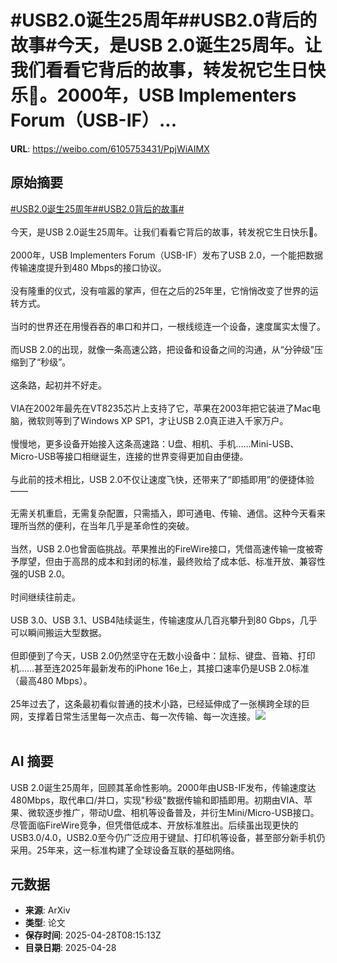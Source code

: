# #USB2.0诞生25周年##USB2.0背后的故事#今天，是USB 2.0诞生25周年。让我们看看它背后的故事，转发祝它生日快乐🎂。2000年，USB Implementers Forum（USB-IF）...

**URL**: https://weibo.com/6105753431/PpjWiAIMX

## 原始摘要

<a href="https://m.weibo.cn/search?containerid=231522type%3D1%26t%3D10%26q%3D%23USB2.0%E8%AF%9E%E7%94%9F25%E5%91%A8%E5%B9%B4%23&amp;extparam=%23USB2.0%E8%AF%9E%E7%94%9F25%E5%91%A8%E5%B9%B4%23" data-hide=""><span class="surl-text">#USB2.0诞生25周年#</span></a><a href="https://m.weibo.cn/search?containerid=231522type%3D1%26t%3D10%26q%3D%23USB2.0%E8%83%8C%E5%90%8E%E7%9A%84%E6%95%85%E4%BA%8B%23&amp;extparam=%23USB2.0%E8%83%8C%E5%90%8E%E7%9A%84%E6%95%85%E4%BA%8B%23" data-hide=""><span class="surl-text">#USB2.0背后的故事#</span></a><br><br>今天，是USB 2.0诞生25周年。让我们看看它背后的故事，转发祝它生日快乐🎂。<br><br>2000年，USB Implementers Forum（USB-IF）发布了USB 2.0，一个能把数据传输速度提升到480 Mbps的接口协议。<br><br>没有隆重的仪式，没有喧嚣的掌声，但在之后的25年里，它悄悄改变了世界的运转方式。<br><br>当时的世界还在用慢吞吞的串口和并口，一根线缆连一个设备，速度属实太慢了。<br><br>而USB 2.0的出现，就像一条高速公路，把设备和设备之间的沟通，从“分钟级”压缩到了“秒级”。<br><br>这条路，起初并不好走。  <br><br>VIA在2002年最先在VT8235芯片上支持了它，苹果在2003年把它装进了Mac电脑，微软则等到了Windows XP SP1，才让USB 2.0真正进入千家万户。  <br><br>慢慢地，更多设备开始接入这条高速路：U盘、相机、手机……Mini-USB、Micro-USB等接口相继诞生，连接的世界变得更加自由便捷。<br><br>与此前的技术相比，USB 2.0不仅让速度飞快，还带来了“即插即用”的便捷体验——<br><br>无需关机重启，无需复杂配置，只需插入，即可通电、传输、通信。这种今天看来理所当然的便利，在当年几乎是革命性的突破。<br><br>当然，USB 2.0也曾面临挑战。苹果推出的FireWire接口，凭借高速传输一度被寄予厚望，但由于高昂的成本和封闭的标准，最终败给了成本低、标准开放、兼容性强的USB 2.0。<br><br>时间继续往前走。  <br><br>USB 3.0、USB 3.1、USB4陆续诞生，传输速度从几百兆攀升到80 Gbps，几乎可以瞬间搬运大型数据。<br><br>但即便到了今天，USB 2.0仍然坚守在无数小设备中：鼠标、键盘、音箱、打印机……甚至连2025年最新发布的iPhone 16e上，其接口速率仍是USB 2.0标准（最高480 Mbps）。<br><br>25年过去了，这条最初看似普通的技术小路，已经延伸成了一张横跨全球的巨网，支撑着日常生活里每一次点击、每一次传输、每一次连接。<img style="" src="https://tvax3.sinaimg.cn/large/006Fd7o3gy1i0waya7n56j30qy0f5dle.jpg" referrerpolicy="no-referrer"><br><br>

## AI 摘要

USB 2.0诞生25周年，回顾其革命性影响。2000年由USB-IF发布，传输速度达480Mbps，取代串口/并口，实现"秒级"数据传输和即插即用。初期由VIA、苹果、微软逐步推广，带动U盘、相机等设备普及，并衍生Mini/Micro-USB接口。尽管面临FireWire竞争，但凭借低成本、开放标准胜出。后续虽出现更快的USB3.0/4.0，USB2.0至今仍广泛应用于键鼠、打印机等设备，甚至部分新手机仍采用。25年来，这一标准构建了全球设备互联的基础网络。

## 元数据

- **来源**: ArXiv
- **类型**: 论文
- **保存时间**: 2025-04-28T08:15:13Z
- **目录日期**: 2025-04-28
